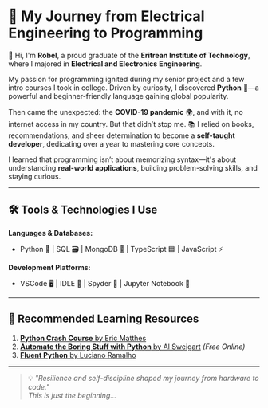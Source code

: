 # 🚀 My Journey from Electrical Engineering to Programming

👋 Hi, I'm **Robel**, a proud graduate of the **Eritrean Institute of Technology**, where I majored in **Electrical and Electronics Engineering**.

My passion for programming ignited during my senior project and a few intro courses I took in college. Driven by curiosity, I discovered **Python** 🐍—a powerful and beginner-friendly language gaining global popularity.

Then came the unexpected: the **COVID-19 pandemic** 🌍, and with it, no internet access in my country. But that didn’t stop me. 📚 I relied on books, recommendations, and sheer determination to become a **self-taught developer**, dedicating over a year to mastering core concepts.

I learned that programming isn’t about memorizing syntax—it's about understanding **real-world applications**, building problem-solving skills, and staying curious.

---

## 🛠️ Tools & Technologies I Use

**Languages & Databases:**  
- Python 🐍 | SQL 🗃️ | MongoDB 🍃 | TypeScript 🟦 | JavaScript ⚡  

**Development Platforms:**  
- VSCode 🖥️ | IDLE 🧠 | Spyder 🐞 | Jupyter Notebook 📓  

---

## 📘 Recommended Learning Resources

1. [**Python Crash Course** by Eric Matthes](https://www.amazon.com/Python-Crash-Course-2nd-Edition/dp/1593279280)  
2. [**Automate the Boring Stuff with Python** by Al Sweigart](https://automatetheboringstuff.com/) *(Free Online)*  
3. [**Fluent Python** by Luciano Ramalho](https://www.amazon.com/Fluent-Python-Concise-Effective-Programming/dp/1491946008)

---

> 💡 _"Resilience and self-discipline shaped my journey from hardware to code."_  
> _This is just the beginning..._

